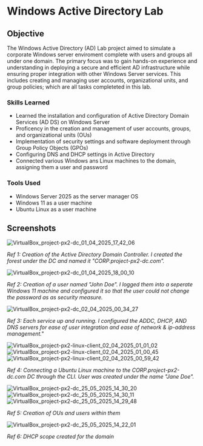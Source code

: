 # Windows Active Directory Lab

## Objective
The Windows Active Directory (AD) Lab project aimed to simulate a corporate Windows server enviroment complete with users and groups all under one domain. The primary focus was to gain hands-on experience and understanding in deploying a secure and efficient AD infrastructure while ensuring proper integration with other Windows Server services. This includes creating and managing user accounts, organizational units, and group policies; which are all tasks completeted in this lab. 

### Skills Learned
- Learned the installation and configuration of Active Directory Domain Services (AD DS) on Windows Server
- Proficency in the creation and management of user accounts, groups, and organizational units (OUs)
- Implementation of security settings and software deployment through Group Policy Objects (GPOs)
- Configuring DNS and DHCP settings in Active Directory
- Connected various Windows ans Linux machines to the domain, assigning them a user and password

### Tools Used
- Windows Server 2025 as the server manager OS
- Windows 11 as a user machine
- Ubuntu Linux as a user machine

## Screenshots

![VirtualBox_project-px2-dc_01_04_2025_17_42_06](https://github.com/user-attachments/assets/3e9c7288-bd2c-4e95-b9e6-0281193f2180)

*Ref 1: Creation of the Active Directory Domain Controller. I created the forest under the DC and named it "CORP.project-px2-dc.com".*





![VirtualBox_project-px2-dc_01_04_2025_18_00_10](https://github.com/user-attachments/assets/18db6eb0-12ef-4f1d-8125-f791131e5bf7)

*Ref 2: Creation of a user named "John Doe". I logged them into a seperate Windows 11 machine and configured it so that the user could not change the password as as security measure.*






![VirtualBox_project-px2-dc_02_04_2025_00_34_27](https://github.com/user-attachments/assets/685d920f-fefc-4d86-ab45-d4eb2583a100)

*Ref 3: Each service up and running. I configured the ADDC, DHCP, AND DNS servers for ease of user integration and ease of network & ip-address management."*





![VirtualBox_project-px2-linux-client_02_04_2025_01_01_02](https://github.com/user-attachments/assets/2cce69be-d6a7-4277-88d5-d90d21023a4e)
![VirtualBox_project-px2-linux-client_02_04_2025_01_00_45](https://github.com/user-attachments/assets/95a2b390-e816-4e9f-8f80-db27fe216921)
![VirtualBox_project-px2-linux-client_02_04_2025_00_59_42](https://github.com/user-attachments/assets/37b484a7-c7d0-4d0a-bfa8-14eed7aada0f)

*Ref 4: Connecting a Ubuntu Linux machine to the CORP.project-px2-dc.com DC through the CLI. User was created under the name "Jane Doe".*






![VirtualBox_project-px2-dc_25_05_2025_14_30_20](https://github.com/user-attachments/assets/aad0348c-3b59-4fcf-ad4f-9bf0bffb5fda)
![VirtualBox_project-px2-dc_25_05_2025_14_30_11](https://github.com/user-attachments/assets/95267089-6e25-41f0-a679-eda848306af6)
![VirtualBox_project-px2-dc_25_05_2025_14_29_48](https://github.com/user-attachments/assets/098b0c14-0828-4e82-acd7-2c7e7332042f)

*Ref 5: Creation of OUs and users within them*





![VirtualBox_project-px2-dc_25_05_2025_14_22_01](https://github.com/user-attachments/assets/8792ec8c-ac00-4fca-a77d-53c3394a0b18)

*Ref 6: DHCP scope created for the domain*





